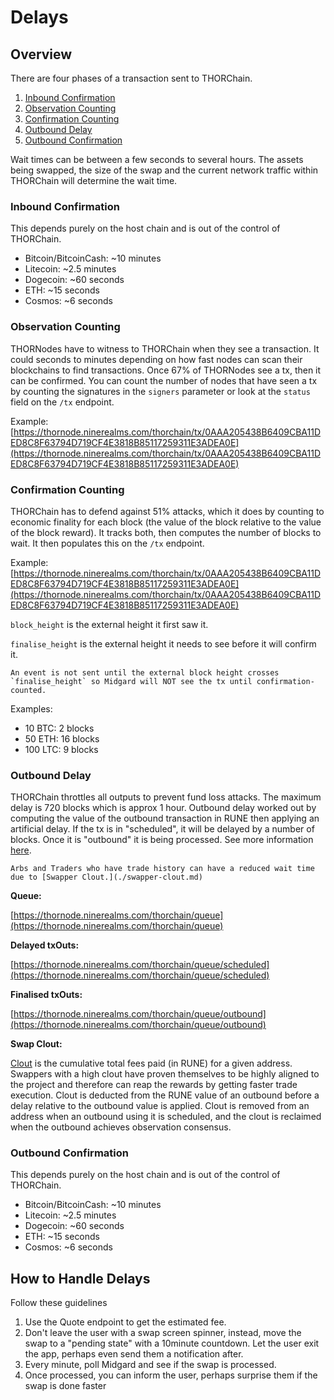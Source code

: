 # Delays

## Overview

There are four phases of a transaction sent to THORChain.

1. [Inbound Confirmation](delays.md#inbound-confirmation)
2. [Observation Counting](delays.md#observation-counting)
3. [Confirmation Counting](delays.md#confirmation-counting)
4. [Outbound Delay](delays.md#outbound-delay)
5. [Outbound Confirmation](delays.md#txout-delay)

Wait times can be between a few seconds to several hours. The assets being swapped, the size of the swap and the current network traffic within THORChain will determine the wait time.

### Inbound Confirmation

This depends purely on the host chain and is out of the control of THORChain.

- Bitcoin/BitcoinCash: \~10 minutes
- Litecoin: \~2.5 minutes
- Dogecoin: \~60 seconds
- ETH: \~15 seconds
- Cosmos: \~6 seconds

### Observation Counting

THORNodes have to witness to THORChain when they see a transaction. It could seconds to minutes depending on how fast nodes can scan their blockchains to find transactions. Once 67% of THORNodes see a tx, then it can be confirmed. You can count the number of nodes that have seen a tx by counting the signatures in the `signers` parameter or look at the `status` field on the `/tx` endpoint.

Example: [https://thornode.ninerealms.com/thorchain/tx/0AAA205438B6409CBA11DED8C8F63794D719CF4E3818B85117259311E3ADEA0E](https://thornode.ninerealms.com/thorchain/tx/0AAA205438B6409CBA11DED8C8F63794D719CF4E3818B85117259311E3ADEA0E)

### Confirmation Counting

THORChain has to defend against 51% attacks, which it does by counting to economic finality for each block (the value of the block relative to the value of the block reward). It tracks both, then computes the number of blocks to wait. It then populates this on the `/tx` endpoint.

Example: [https://thornode.ninerealms.com/thorchain/tx/0AAA205438B6409CBA11DED8C8F63794D719CF4E3818B85117259311E3ADEA0E](https://thornode.ninerealms.com/thorchain/tx/0AAA205438B6409CBA11DED8C8F63794D719CF4E3818B85117259311E3ADEA0E)

`block_height` is the external height it first saw it.

`finalise_height` is the external height it needs to see before it will confirm it.

```admonish warning
An event is not sent until the external block height crosses `finalise_height` so Midgard will NOT see the tx until confirmation-counted.
```

Examples:

- 10 BTC: 2 blocks
- 50 ETH: 16 blocks
- 100 LTC: 9 blocks

### Outbound Delay

THORChain throttles all outputs to prevent fund loss attacks. The maximum delay is 720 blocks which is approx 1 hour. Outbound delay worked out by computing the value of the outbound transaction in RUNE then applying an artificial delay. If the tx is in "scheduled", it will be delayed by a number of blocks. Once it is "outbound" it is being processed. See more information [here](https://docs.thorchain.org/how-it-works/security#b905-1).

```admonish info
Arbs and Traders who have trade history can have a reduced wait time due to [Swapper Clout.](./swapper-clout.md)
```

**Queue:**

[https://thornode.ninerealms.com/thorchain/queue](https://thornode.ninerealms.com/thorchain/queue)

**Delayed txOuts:**

[https://thornode.ninerealms.com/thorchain/queue/scheduled](https://thornode.ninerealms.com/thorchain/queue/scheduled)

**Finalised txOuts:**

[https://thornode.ninerealms.com/thorchain/queue/outbound](https://thornode.ninerealms.com/thorchain/queue/outbound)

**Swap Clout:**

[Clout](./swapper-clout.md) is the cumulative total fees paid (in RUNE) for a given address. Swappers with a high clout have proven themselves to be highly aligned to the project and therefore can reap the rewards by getting faster trade execution. Clout is deducted from the RUNE value of an outbound before a delay relative to the outbound value is applied. Clout is removed from an address when an outbound using it is scheduled, and the clout is reclaimed when the outbound achieves observation consensus.

### Outbound Confirmation

This depends purely on the host chain and is out of the control of THORChain.

- Bitcoin/BitcoinCash: \~10 minutes
- Litecoin: \~2.5 minutes
- Dogecoin: \~60 seconds
- ETH: \~15 seconds
- Cosmos: \~6 seconds

## How to Handle Delays

Follow these guidelines

1. Use the Quote endpoint to get the estimated fee.
2. Don't leave the user with a swap screen spinner, instead, move the swap to a "pending state" with a 10minute countdown. Let the user exit the app, perhaps even send them a notification after.
3. Every minute, poll Midgard and see if the swap is processed.
4. Once processed, you can inform the user, perhaps surprise them if the swap is done faster
